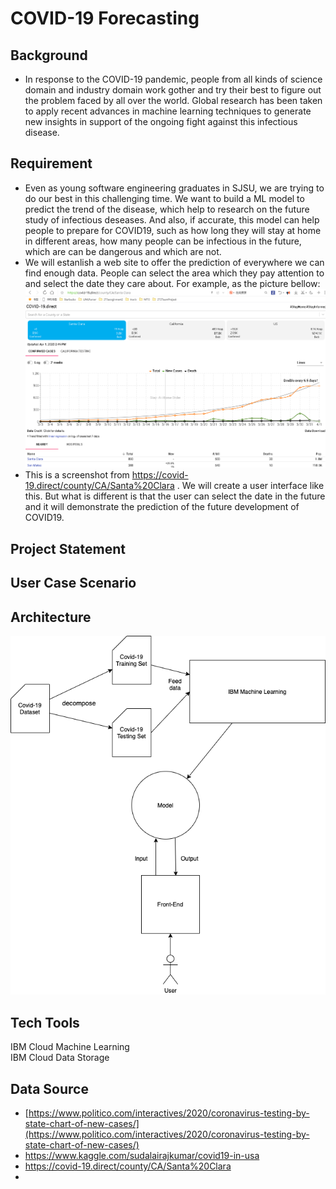 # COVID-19 Forecasting
## Background
-	In response to the COVID-19 pandemic, people from all kinds of science domain and industry domain work gother and try their best to figure out the problem faced by all over the world. Global research has been taken to apply recent advances in machine learning techniques to generate new insights in support of the ongoing fight against this infectious disease.

## Requirement
-	Even as young software engineering graduates in SJSU, we are trying to do our best in this challenging time. We want to build a ML model to predict the trend of the disease, which help to research on the future study of infectious deseases. And also, if accurate, this model can help people to prepare for COVID19, such as how long they will stay at home in different areas, how many people can be infectious in the future, which are can be dangerous and which are not. 
-	We will estanlish a web site to offer the prediction of everywhere we can find enough data. People can select the area which they pay attention to and select the date they care about. For example, as the picture bellow:
![Image text](https://github.com/SJSUSpring2020-CMPE272/Covid19Proj/blob/master/pics/SantaClara.png)
-	This is a screenshot from https://covid-19.direct/county/CA/Santa%20Clara  . We will create a user interface like this. But what is different is that the user can select the date in the future and it will demonstrate the prediction of the future development of COVID19.


## Project Statement

## User Case Scenario

## Architecture
![Image text](https://github.com/SJSUSpring2020-CMPE272/Covid19Proj/blob/master/Architecture.png)
## Tech Tools
IBM Cloud Machine Learning  
IBM Cloud Data Storage
## Data Source
- [https://www.politico.com/interactives/2020/coronavirus-testing-by-state-chart-of-new-cases/](https://www.politico.com/interactives/2020/coronavirus-testing-by-state-chart-of-new-cases/)  
- https://www.kaggle.com/sudalairajkumar/covid19-in-usa  
- https://covid-19.direct/county/CA/Santa%20Clara  
- 

   
